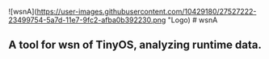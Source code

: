 ![wsnA](https://user-images.githubusercontent.com/10429180/27527222-23499754-5a7d-11e7-9fc2-afba0b392230.png "Logo) # wsnA
## A tool for wsn of TinyOS, analyzing runtime data.
